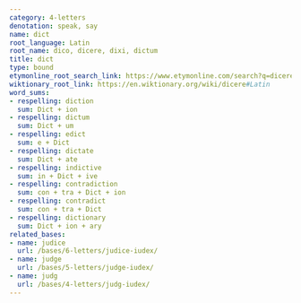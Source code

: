 ```yaml
---
category: 4-letters
denotation: speak, say
name: dict
root_language: Latin
root_name: dico, dicere, dixi, dictum
title: dict
type: bound
etymonline_root_search_link: https://www.etymonline.com/search?q=dicere
wiktionary_root_link: https://en.wiktionary.org/wiki/dicere#Latin
word_sums:
- respelling: diction
  sum: Dict + ion
- respelling: dictum
  sum: Dict + um
- respelling: edict
  sum: e + Dict
- respelling: dictate
  sum: Dict + ate
- respelling: indictive
  sum: in + Dict + ive
- respelling: contradiction
  sum: con + tra + Dict + ion
- respelling: contradict
  sum: con + tra + Dict
- respelling: dictionary
  sum: Dict + ion + ary
related_bases:
- name: judice
  url: /bases/6-letters/judice-iudex/
- name: judge
  url: /bases/5-letters/judge-iudex/
- name: judg
  url: /bases/4-letters/judg-iudex/
---
```

